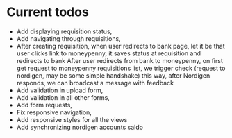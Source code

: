 # Current todos

* Add displaying requisition status,
* Add navigating through requisitions,
* After creating requisition, when user redirects to bank page, let it be that user clicks link to moneypenny, it saves status at requisition and redirects to bank
After user redirects from bank to moneypenny, on first get 
request to moneypenny requisitions list, we trigger check (request to nordigen, may be some simple handshake)
this way, after Nordigen responds, we can broadcast a message with
feedback 
* Add validation in upload form,
* Add validation in all other forms,
* Add form requests,
* Fix responsive navigation,
* Add responsive styles for all the views
* Add synchronizing nordigen accounts saldo
